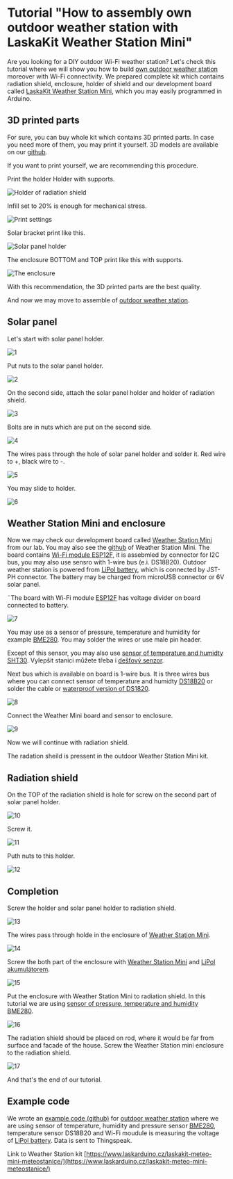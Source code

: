 # Tutorial "How to assembly own outdoor weather station with LaskaKit Weather Station Mini"

Are you looking for a DIY outdoor Wi-Fi weather station? Let's check this tutorial where we will show you how to build [own outdoor weather station](https://www.laskarduino.cz/laskakit-meteo-mini-meteostanice/) moreover with Wi-Fi connectivity. We prepared complete kit which contains radiation shield, enclosure, holder of shield and our development board called  [LaskaKit Weather Station Mini](https://www.laskarduino.cz/laskakit-meteo-mini/), which you may easily programmed in Arduino.

## 3D printed parts
For sure, you can buy whole kit which contains 3D printed parts. In case you need more of them, you may print it yourself. 3D models are available on our [github](https://github.com/LaskaKit/Weather_Station_Mini/tree/main/3D).

If you want to print yourself, we are recommending this procedure.

Print the holder Holder with supports.

![Holder of radiation shield](https://github.com/LaskaKit/Weather_Station_Mini/blob/main/img/18.jpg)

Infill set to 20% is enough for mechanical stress.

![Print settings](https://github.com/LaskaKit/Weather_Station_Mini/blob/main/img/19.jpg)

Solar bracket print like this.

![Solar panel holder](https://github.com/LaskaKit/Weather_Station_Mini/blob/main/img/20.jpg)

The enclosure BOTTOM and TOP print like this with supports.

![The enclosure](https://github.com/LaskaKit/Weather_Station_Mini/blob/main/img/21.jpg)

With this recommendation, the 3D printed parts are the best quality.

And now we may move to assemble of [outdoor weather station](https://www.laskarduino.cz/laskakit-meteo-mini-meteostanice/).

## Solar panel

Let's start with solar panel holder.

![1](https://github.com/LaskaKit/Weather_Station_Mini/blob/main/img/1.jpg)

Put nuts to the solar panel holder.

![2](https://github.com/LaskaKit/Weather_Station_Mini/blob/main/img/2.jpg)

On the second side, attach the solar panel holder and holder of radiation shield.

![3](https://github.com/LaskaKit/Weather_Station_Mini/blob/main/img/3.jpg)

Bolts are in nuts which are put on the second side.

![4](https://github.com/LaskaKit/Weather_Station_Mini/blob/main/img/4.jpg)

The wires pass through the hole of solar panel holder and solder it.
Red wire to +, black wire to -.

![5](https://github.com/LaskaKit/Weather_Station_Mini/blob/main/img/5.jpg)

You may slide to holder.

![6](https://github.com/LaskaKit/Weather_Station_Mini/blob/main/img/6.jpg)

## Weather Station Mini and enclosure

Now we may check our development board called [Weather Station Mini](https://www.laskarduino.cz/laskakit-meteo-mini/) from our lab. You may also see the [github](https://github.com/LaskaKit/Meteo_Mini) of Weather Station Mini.
The board contains [Wi-Fi module ESP12F](https://www.laskarduino.cz/ai-thinker-esp-12f-esp8266-ce-wifi-modul/), it is assebmled by connector for I2C bus, you may also use sensro with 1-wire bus (e.i. DS18B20). Outdoor weather station is powered from [LiPol battery](https://www.laskardu0no.cz/baterie-a-akumulatory/), which is connected by JST-PH connector. The battery may be charged from microUSB connector or 6V solar panel.

¨The board with Wi-Fi module [ESP12F](https://www.laskarduino.cz/ai-thinker-esp-12f-esp8266-ce-wifi-modul/) has voltage divider on board connected to battery.

![7](https://github.com/LaskaKit/Weather_Station_Mini/blob/main/img/7.jpg)

You may use as a sensor of pressure, temperature and humidity for example [BME280](https://www.laskarduino.cz/arduino-senzor-tlaku--teploty-a-vlhkosti-bme280/).
You may solder the wires or use male pin header.

Except of this sensor, you may also use [sensor of temperature and humidty SHT30](https://www.laskarduino.cz/senzor-teploty-a-vlhkosti-vzduchu-sht30/). Vylepšit stanici můžete třeba i [dešťový senzor](https://www.laskarduino.cz/destovy-senzor/).

Next bus which is available on board is 1-wire bus. It is three wires bus where you can connect sensor of temperature and humidty [DS18B20](https://www.laskarduino.cz/dallas-digitalni-cidlo-teploty-ds18b20--to-92/) or solder the cable or [waterproof version of DS1820](https://www.laskarduino.cz/dallas-digitalni-vodotesne-cidlo-teploty-ds18b20-1m/).

![8](https://github.com/LaskaKit/Weather_Station_Mini/blob/main/img/8.jpg)

Connect the Weather Mini board and sensor to enclosure.

![9](https://github.com/LaskaKit/Weather_Station_Mini/blob/main/img/9.jpg)

Now we will continue with radiation shield.

The radation sheild is pressent in the outdoor Weather Station Mini kit.

## Radiation shield

On the TOP of the radiation shield is hole for screw on the second part of solar panel holder.

![10](https://github.com/LaskaKit/Weather_Station_Mini/blob/main/img/10.jpg)

Screw it.

![11](https://github.com/LaskaKit/Weather_Station_Mini/blob/main/img/11.jpg)

Puth nuts to this holder.

![12](https://github.com/LaskaKit/Weather_Station_Mini/blob/main/img/12.jpg)

## Completion
Screw the holder and solar panel holder to radiation shield.

![13](https://github.com/LaskaKit/Weather_Station_Mini/blob/main/img/13.jpg)

The wires pass through holde in the enclosure of [Weather Station Mini](https://www.laskarduino.cz/laskakit-meteo-mini/).

![14](https://github.com/LaskaKit/Weather_Station_Mini/blob/main/img/14.jpg)

Screw the both part of the enclosure with [Weather Station Mini](https://www.laskarduino.cz/laskakit-meteo-mini/) and [LiPol akumulátorem](https://www.laskarduino.cz/baterie-a-akumulatory/).

![15](https://github.com/LaskaKit/Weather_Station_Mini/blob/main/img/15.jpg)

Put the enclosure with Weather Station Mini to radiation shield. In this tutorial we are using [sensor of pressure, temperature and humidity BME280](https://www.laskarduino.cz/arduino-senzor-tlaku--teploty-a-vlhkosti-bme280/).

![16](https://github.com/LaskaKit/Weather_Station_Mini/blob/main/img/16.jpg)

The radiation shield should be placed on rod, where it would be far from surface and facade of the house. Screw the Weather Station mini enclosure to the radiation shield. 

![17](https://github.com/LaskaKit/Weather_Station_Mini/blob/main/img/17.jpg)

And that's the end of our tutorial.

## Example code

We wrote an [example code (github)](https://github.com/LaskaKit/Weather_Station_Mini) for [outdoor weather station](https://www.laskarduino.cz/laskakit-meteo-mini-meteostanice/) where we are using sensor of temperature, humidity and pressure sensor [BME280](https://www.laskarduino.cz/arduino-senzor-tlaku--teploty-a-vlhkosti-bme280/), temperature sensor DS18B20 and Wi-Fi moudule is measuring the voltage of [LiPol battery](https://www.laskarduino.cz/baterie-a-akumulatory/).
Data is sent to Thingspeak. 

Link to Weather Station kit [https://www.laskarduino.cz/laskakit-meteo-mini-meteostanice/](https://www.laskarduino.cz/laskakit-meteo-mini-meteostanice/)






